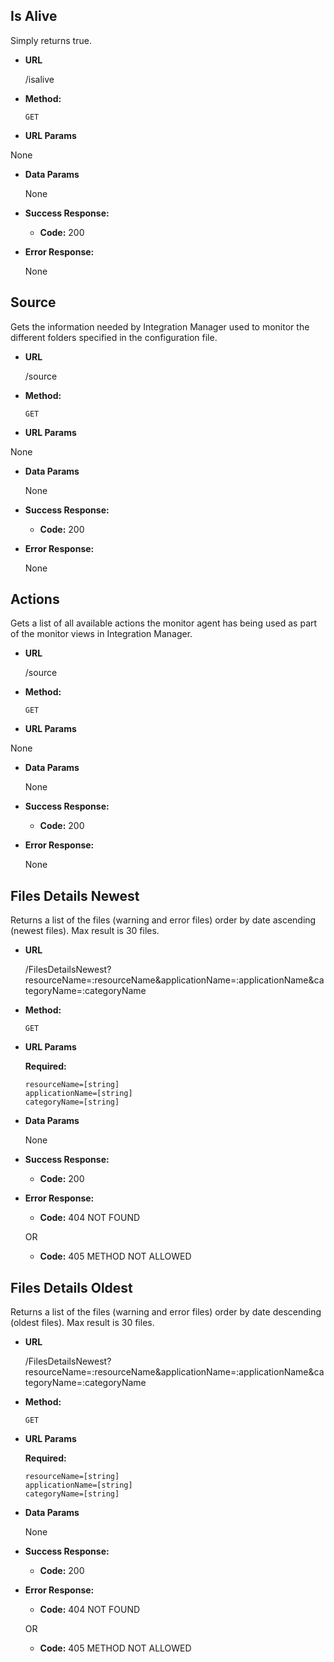 **Is Alive**
----
  Simply returns true.

* **URL**

  /isalive

* **Method:**

  `GET`
  
*  **URL Params**

  None

* **Data Params**

  None

* **Success Response:**

  * **Code:** 200 
 
* **Error Response:**

  None
  

**Source**
----
  Gets the information needed by Integration Manager used to monitor the different folders specified in the configuration file.

* **URL**

  /source

* **Method:**

  `GET`
  
*  **URL Params**

  None

* **Data Params**

  None

* **Success Response:**

  * **Code:** 200 
 
* **Error Response:**

  None


**Actions**
----
  Gets a list of all available actions the monitor agent has being used as part of the monitor views in Integration Manager.

* **URL**

  /source

* **Method:**

  `GET`
  
*  **URL Params**

  None

* **Data Params**

  None

* **Success Response:**

  * **Code:** 200 
 
* **Error Response:**

  None


**Files Details Newest**
----
  Returns a list of the files (warning and error files) order by date ascending (newest files). Max result is 30 files.

* **URL**

  /FilesDetailsNewest?resourceName=:resourceName&applicationName=:applicationName&categoryName=:categoryName

* **Method:**

  `GET`
  
*  **URL Params**

   **Required:**
 
   `resourceName=[string]`<br />
   `applicationName=[string]`<br />
   `categoryName=[string]`

* **Data Params**

  None

* **Success Response:**

  * **Code:** 200 
 
* **Error Response:**

  * **Code:** 404 NOT FOUND

  OR

  * **Code:** 405 METHOD NOT ALLOWED


**Files Details Oldest**
----
  Returns a list of the files (warning and error files) order by date descending (oldest files). Max result is 30 files.

* **URL**

  /FilesDetailsNewest?resourceName=:resourceName&applicationName=:applicationName&categoryName=:categoryName

* **Method:**

  `GET`
  
*  **URL Params**

   **Required:**
 
   `resourceName=[string]`<br />
   `applicationName=[string]`<br />
   `categoryName=[string]`

* **Data Params**

  None

* **Success Response:**

  * **Code:** 200 
 
* **Error Response:**

  * **Code:** 404 NOT FOUND

  OR

  * **Code:** 405 METHOD NOT ALLOWED

